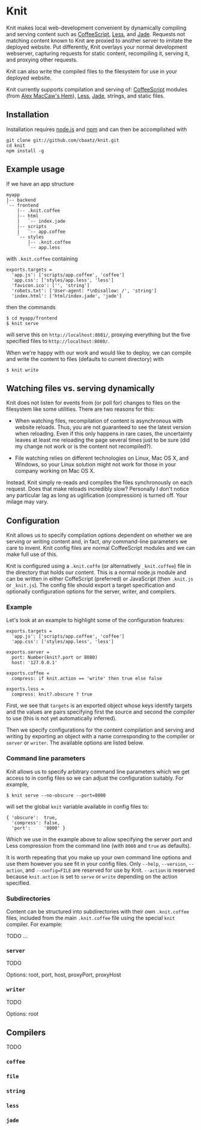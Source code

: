 Knit
====

Knit makes local web-development convenient by dynamically compiling
and serving content such as
[CoffeeScript](http://jashkenas.github.com/coffee-script/),
[Less](http://lesscss.org/), and
[Jade](http://jade-lang.com/). Requests not matching content known to
Knit are proxied to another server to imitate the deployed
website. Put differently, Knit overlays your normal development
webserver, capturing requests for static content, recompiling it,
serving it, and proxying other requests.

Knit can also write the compiled files to the filesystem for use in
your deployed website.

Knit currently supports compilation and serving of:
[CoffeeScript](http://jade-lang.com/) modules (from
[Alex MacCaw's Hem](https://github.com/maccman/hem)),
[Less](http://lesscss.org/), [Jade](http://lesscss.org/), strings, and
static files.

Installation
------------

Installation requires
[node.js](https://github.com/joyent/node/wiki/Installation) and
[npm](http://npmjs.org/) and can then be accomplished with

    git clone git://github.com/cbaatz/knit.git
    cd knit
    npm install -g

Example usage
-------------

If we have an app structure

    myapp
    |-- backend
    `-- frontend
        |-- .knit.coffee
        |-- html
        |   `-- index.jade
        |-- scripts
        |   `-- app.coffee
        `-- styles
            |-- .knit.coffee
            `-- app.less

with `.knit.coffee` containing

    exports.targets =
      'app.js': ['scripts/app.coffee', 'coffee']
      'app.css': ['styles/app.less', 'less']
      'favicon.ico': ['', 'string']
      'robots.txt': ['User-agent: *\nDisallow: /', 'string']
      'index.html': ['html/index.jade', 'jade']

then the commands

    $ cd myapp/frontend
    $ knit serve

will serve this on `http://localhost:8081/`, proxying everything but the
five specified files to `http://localhost:8080/`.

When we're happy with our work and would like to deploy, we can
compile and write the content to files (defaults to current directory)
with

    $ knit write

Watching files vs. serving dynamically
--------------------------------------

Knit does not listen for events from (or poll for) changes to files on
the filesystem like some utilities. There are two reasons for this:

* When watching files, recompilation of content is asynchronous with
website reloads. Thus, you are not guaranteed to see the latest
version when reloading. Even if this only happens in rare cases, the
uncertainty leaves at least me reloading the page several times just
to be sure (did my change not work or is the content not recompiled?).

* File watching relies on different technologies on Linux, Mac OS X,
and Windows, so your Linux solution might not work for those in your
company working on Mac OS X.

Instead, Knit simply re-reads and compiles the files synchronously on
each request. Does that make reloads incredibly slow? Personally I
don't notice any particular lag as long as uglification (compression)
is turned off. Your milage may vary.

Configuration
-------------

Knit allows us to specify compilation options dependent on whether we
are serving or writing content and, in fact, *any* command-line
parameters we care to invent. Knit config files are normal
CoffeeScript modules and we can make full use of this.

Knit is configured using a `.knit.coffe` (or alternatively `_knit.coffee`)
file in the directory that holds our content. This is a normal node.js
module and can be written in either CoffeScript (preferred) or
JavaScript (then `.knit.js` or `_knit.js`). The config file should export
a target specification and optionally configuration options for the
server, writer, and compilers.

### Example

Let's look at an example to highlight some of the configuration
features:

    exports.targets =
      'app.js': ['scripts/app.coffee', 'coffee']
      'app.css': ['styles/app.less', 'less']

    exports.server =
      port: Number(knit?.port or 8080)
      host: '127.0.0.1'

    exports.coffee =
      compress: if knit.action == 'write' then true else false

    exports.less =
      compress: knit?.obscure ? true

First, we see that `targets` is an exported object whose keys identify
targets and the values are pairs specifying first the source and
second the compiler to use (this is not yet automatically inferred).

Then we specify configurations for the content compilation and serving
and writing by exporting an object with a name corresponding to the
compiler or `server` or `writer`. The available options are listed below.

### Command line parameters

Knit allows us to specify arbitrary command line parameters which we
get access to in config files so we can adjust the configuration
suitably. For example,

    $ knit serve --no-obscure --port=8000

will set the global `knit` variable available in config files to:

    { 'obscure':  true,
      'compress': false,
      'port':     '8000' }

Which we use in the example above to allow specifying the server port
and Less compression from the command line (with `8080` and `true` as
defaults).

It is worth repeating that you make up your own command line options
and use them however you see fit in your config files. Only `--help`,
`--version`, `--action`, and `--config=FILE` are reserved for use by
Knit. `--action` is reserved because `knit.action` is set to `serve`
or `write` depending on the action specified.

### Subdirectories

Content can be structured into subdirectories with their own
`.knit.coffee` files, included from the main `.knit.coffee` file using
the special `knit` compiler. For example:

TODO ...


### `server`

TODO

Options: root, port, host, proxyPort, proxyHost

### `writer`

TODO

Options: root

Compilers
---------

TODO

### `coffee`
### `file`
### `string`
### `less`
### `jade`
